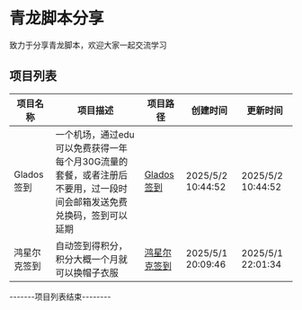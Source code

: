 # 青龙脚本分享
致力于分享青龙脚本，欢迎大家一起交流学习

## 项目列表
| 项目名称 | 项目描述 | 项目路径 | 创建时间 | 更新时间 |
| --- | --- | --- | --- | --- |
| Glados签到 | 一个机场，通过edu可以免费获得一年每个月30G流量的套餐，或者注册后不要用，过一段时间会邮箱发送免费兑换码，签到可以延期 | [Glados签到](Glados签到) | 2025/5/2 10:44:52 | 2025/5/2 10:44:52 |
| 鸿星尔克签到 | 自动签到得积分，积分大概一个月就可以换帽子衣服 | [鸿星尔克签到](鸿星尔克签到) | 2025/5/1 20:09:46 | 2025/5/1 22:01:34 |
-------项目列表结束--------

